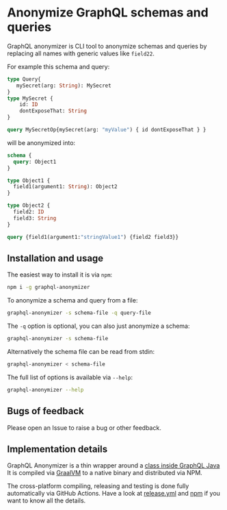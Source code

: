 # Anonymize GraphQL schemas and queries

GraphQL anonymizer is CLI tool to anonymize schemas and queries by replacing all names with generic values
like `field22`.

For example this schema and query:

```graphql
type Query{
   mySecret(arg: String): MySecret 
}
type MySecret {
    id: ID
    dontExposeThat: String
}

query MySecretOp{mySecret(arg: "myValue") { id dontExposeThat } }
```

will be anonymized into:

```graphql
schema {
  query: Object1
}

type Object1 {
  field1(argument1: String): Object2
}

type Object2 {
  field2: ID
  field3: String
}

query {field1(argument1:"stringValue1") {field2 field3}}

```

## Installation and usage

The easiest way to install it is via `npm`:

```sh
npm i -g graphql-anonymizer
```

To anonymize a schema and query from a file:

```sh
graphql-anonymizer -s schema-file -q query-file 
```

The `-q` option is optional, you can also just anonymize a schema:

```sh
graphql-anonymizer -s schema-file 
```

Alternatively the schema file can be read from stdin:

```sh
graphql-anonymizer < schema-file
```

The full list of options is available via `--help`:

```sh
graphql-anonymizer --help
```

## Bugs of feedback

Please open an Issue to raise a bug or other feedback.

## Implementation details

GraphQL Anonymizer is a thin wrapper around a
[class inside GraphQL Java](https://github.com/graphql-java/graphql-java/blob/master/src/main/java/graphql/util/Anonymizer.java)
It is compiled via [GraalVM](graalvm.org) to a native binary and distributed via NPM.

The cross-platform compiling, releasing and testing is done fully automatically via GitHub Actions. Have a look
at [release.yml](./.github/workflows/release.yml) and [npm](/npm) if you want to know all the details.
